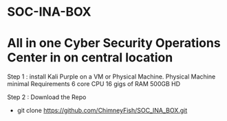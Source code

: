 #                           SOC-INA-BOX
#   All in one Cyber Security Operations Center in on central location

Step 1 : install Kali Purple on a VM or Physical Machine.
   Physical Machine minimal Requirements 
      6 core CPU
      16 gigs of RAM
      500GB HD

Step 2 : Download the Repo
*   git clone https://github.com/ChimneyFish/SOC_INA_BOX.git
